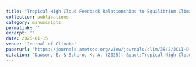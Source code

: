 ```yaml
---
title: "Tropical High Cloud Feedback Relationships to Equilibrium Climate Sensitivity"
collection: publications
category: manuscripts
permalink: ''
excerpt: ''
date: 2025-01-15
venue: 'Journal of Climate'
paperurl: 'https://journals.ametsoc.org/view/journals/clim/38/2/JCLI-D-24-0218.1.xml'
citation: 'Dawson, E. & Schiro, K. A. (2025). &quot;Tropical High Cloud Feedback Relationships to Equilibrium Climate Sensitivity.&quot; <i>Journal of Climate</i>. 38(2). https://journals.ametsoc.org/view/journals/clim/38/2/JCLI-D-24-0218.1.xml'
---
```


